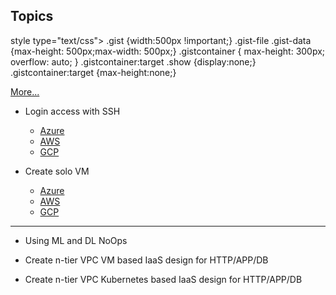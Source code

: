 ## Topics

style type="text/css">
.gist {width:500px !important;}
.gist-file
.gist-data {max-height: 500px;max-width: 500px;}
.gistcontainer {   max-height: 300px;   overflow: auto; }
.gistcontainer:target .show {display:none;}
.gistcontainer:target {max-height:none;}
</style>

<div class="gistcontainer" id="gist1">
  <a href="#gist1" class="show">More...</a>
  <script src="https://gist.github.com/benanne/3274371.js"></script>
</div>

* Login access with SSH
   * [Azure](https://github.com/realBjornRoden/cloudactions/blob/master/azure/login/README.md)
   * [AWS](https://github.com/realBjornRoden/cloudactions/blob/master/aws/login/README.md)
   * [GCP](https://github.com/realBjornRoden/cloudactions/blob/master/gcp/login/README.md)

* Create solo VM
   * [Azure](https://github.com/realBjornRoden/cloudactions/blob/master/azure/solo/README.md)
   * [AWS](https://github.com/realBjornRoden/cloudactions/blob/master/aws/solo/README.md)
   * [GCP](https://github.com/realBjornRoden/cloudactions/blob/master/gcp/solo/README.md)

***

* Using ML and DL NoOps
  
* Create n-tier VPC VM based IaaS design for HTTP/APP/DB

* Create n-tier VPC Kubernetes based IaaS design for HTTP/APP/DB
